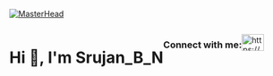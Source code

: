 [![MasterHead](https://i.pinimg.com/originals/6d/80/2f/6d802ffd14b32795b4deb0b886a7815a.gif)](https://rishavchanda.io)
<div style="width:540%; display: flex; ">
<h1 align="center">Hi 👋, I'm Srujan_B_N</h1>

<h3 align="left">Connect with me:</h3>
<p align="left">
<a href="https://linkedin.com/in/https://www.linkedin.com/in/srujan-b-n/" target="blank"><img align="center" src="https://raw.githubusercontent.com/rahuldkjain/github-profile-readme-generator/master/src/images/icons/Social/linked-in-alt.svg" alt="https://www.linkedin.com/in/srujan-b-n/" height="30" width="40" /></a>
</p>
